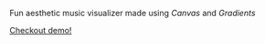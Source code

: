 Fun aesthetic music visualizer made using *Canvas* and *Gradients*

[Checkout demo\!](/public/demo.mp4)